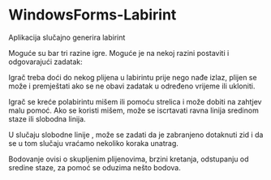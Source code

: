 # WindowsForms-Labirint
Aplikacija slučajno generira labirint

Moguće su bar tri razine igre.
Moguće je na nekoj razini postaviti i odgovarajući zadatak:

  Igrač treba doći do nekog plijena u labirintu prije nego nađe izlaz, plijen se može i premještati ako se ne 
  obavi zadatak u određeno vrijeme ili ukloniti.

Igrač se kreće polabirintu mišem ili pomoću strelica i može dobiti na zahtjev malu pomoć.
Ako se koristi mišem, može se iscrtavati ravna linija sredinom staze ili slobodna linija.

U slučaju slobodne linije , može se zadati da je zabranjeno dotaknuti zid i da se u tom slučaju vraćamo nekoliko koraka unatrag.

Bodovanje ovisi o skupljenim plijenovima, brzini kretanja, odstupanju od sredine staze, za pomoć se oduzima nešto bodova.
